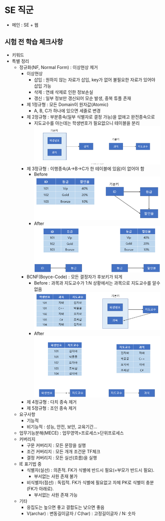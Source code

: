 # SE 직군

- 메인 : SE + 웹

## 시험 전 학습 체크사항

- 키워드
- 특별 정리
  - 정규화(NF, Normal Form) : 이상현상 제거
    - 이상현상
      - 삽입 : 원하지 않는 자료가 삽입, key가 없어 불필요한 자료가 있어야 삽입 가능
      - 삭제 : 연쇄 삭제로 인한 정보손실
      - 갱신 : 일부 정보만 갱신되어 모순 발생, 중복 튜플 존재
    - 제 1정규형 : 모든 Domain이 원자값(Atomic)
      - A, B, C가 하나에 있으면 세줄로 변경
    - 제 2정규형 : 부분종속(일부 식별자로 결정 가능)을 없애고 완전종속으로
      - 지도교수를 아는데는 학생번호가 필요없으니 테이블을 분리
      ![설명](image/2023-05-14-21-09-13.png)
    - 제 3정규형 : 이행종속(A->B->C가 한 테이블에 있음)이 없어야 함
      - Before
      ![설명](image/2023-05-14-21-17-43.png)
      - After
      ![설명](image/2023-05-14-21-18-35.png)
    - BCNF(Boyce-Code) : 모든 결정자가 후보키가 되게
      - Before : 과목과 지도교수가 1:N 상황에서는 과목으로 지도교수를 알수 없음
      ![설명](image/2023-05-14-21-27-38.png)
      - After
      ![설명](image/2023-05-14-21-36-47.png)
    - 제 4정규형 : 다치 종속 제거
    - 제 5정규형 : 조인 종속 제거
  - 요구사항
    - 기능적
    - 비기능적 : 성능, 안전, 보안, 교육기간...
  - 업무기능분해(MECE) : 업무영역>프로세스>단위프로세스
  - 커버리지
    - 구문 커버리지 : 모든 문장을 실행
    - 조건 커버리지 : 모든 개개 조건문 TF체크
    - 결정 커버리지 : 모든 실선(흐름)을 실행
  - IE 표기법 중
    - 식별자(실선) : 의존적. FK가 식별에 반드시 필요(=부모가 반드시 필요).
      - 부서없는 사원 존재 불가
    - 비식별자(점선) : 독립적. FK가 식별에 필요없고 자체 PK로 식별이 충분(FK가 아래로).
      - 부서없는 사원 존재 가능
  - 기타
    - 응집도는 높으면 좋고 결합도는 낮으면 좋음
    - V(archar) : 변동길이글자 / C(har) : 고정길이글자 / N: 숫자
